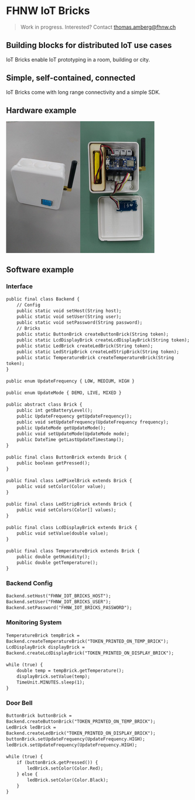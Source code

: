 # FHNW IoT Bricks
> Work in progress. Interested? Contact thomas.amberg@fhnw.ch
## Building blocks for distributed IoT use cases
IoT Bricks enable IoT prototyping in a room, building or city.
## Simple, self-contained, connected
IoT Bricks come with long range connectivity and a simple SDK.
## Hardware example
<img src="IoTBrickTemperature.jpg"/>

## Software example
### Interface
```
public final class Backend {
    // Config
    public static void setHost(String host);
    public static void setUser(String user);
    public static void setPassword(String password);
    // Bricks
    public static ButtonBrick createButtonBrick(String token);
    public static LcdDisplayBrick createLcdDisplayBrick(String token);
    public static LedBrick createLedBrick(String token);
    public static LedStripBrick createLedStripBrick(String token);
    public static TemperatureBrick createTemperatureBrick(String token);
}

public enum UpdateFrequency { LOW, MEDIUM, HIGH }

public enum UpdateMode { DEMO, LIVE, MIXED }
 
public abstract class Brick {
    public int getBatteryLevel();
    public UpdateFrequency getUpdateFrequency();
    public void setUpdateFrequency(UpdateFrequency frequency);
    public UpdateMode getUpdateMode();
    public void setUpdateMode(UpdateMode mode);
    public DateTime getLastUpdateTimestamp();
}

public final class ButtonBrick extends Brick {
    public boolean getPressed();
}

public final class LedPixelBrick extends Brick {
    public void setColor(Color value);
}

public final class LedStripBrick extends Brick {
    public void setColors(Color[] values);
}

public final class LcdDisplayBrick extends Brick {
    public void setValue(double value);
}

public final class TemperatureBrick extends Brick {
    public double getHumidity();
    public double getTemperature();
}
```
### Backend Config
```
Backend.setHost("FHNW_IOT_BRICKS_HOST");
Backend.setUser("FHNW_IOT_BRICKS_USER");
Backend.setPassword("FHNW_IOT_BRICKS_PASSWORD");
```
### Monitoring System
```
TemperatureBrick tempBrick = Backend.createTemperatureBrick("TOKEN_PRINTED_ON_TEMP_BRICK");
LcdDisplayBrick displayBrick = Backend.createLcdDisplayBrick("TOKEN_PRINTED_ON_DISPLAY_BRICK");

while (true) {
    double temp = tempBrick.getTemperature();
    displayBrick.setValue(temp);
    TimeUnit.MINUTES.sleep(1);
}
```

### Door Bell
```
ButtonBrick buttonBrick = Backend.createButtonBrick("TOKEN_PRINTED_ON_TEMP_BRICK");
LedBrick ledBrick = Backend.createLedBrick("TOKEN_PRINTED_ON_DISPLAY_BRICK");
buttonBrick.setUpdateFrequency(UpdateFrequency.HIGH);
ledBrick.setUpdateFrequency(UpdateFrequency.HIGH);

while (true) {
    if (buttonBrick.getPressed()) {
        ledBrick.setColor(Color.Red);
    } else {
        ledBrick.setColor(Color.Black);
    }
}
```
